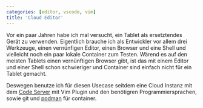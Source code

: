 ```yaml
---
categories: [editor, vscode, vim]
title: 'Cloud Editor'
---
```

Vor ein paar Jahren habe ich mal versucht, ein Tablet als ersetztendes Gerät zu verwenden. Eigentlich brauche ich als Entwickler vor allem drei Werkzeuge, einen vernünfigen Editor, einen Browser und eine Shell und vielleicht noch ein paar lokale Container zum Testen. Wärend es auf den meisten Tablets einen vernünftigen Browser gibt, ist das mit einem Editor und einer Shell schon schwieriger und Container sind einfach nicht für ein Tablet gemacht.

Deswegen benutze ich für diesen Usecase seitdem eine Cloud Instanz mit dem [Code Server](https://github.com/coder/code-server) mit Vim Plugin und den benötigren Programmiersprachen, sowie git und [podman](https://podman.io) für container.